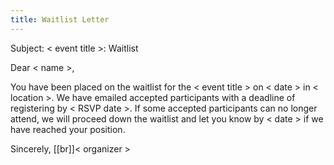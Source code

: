 ```yaml
---
title: Waitlist Letter
---
```

Subject: < event title >: Waitlist

Dear < name >,

You have been placed on the waitlist for the < event title > on < date > in < location >. We have emailed accepted participants with a deadline of registering by < RSVP date >. If some accepted participants can no longer attend, we will proceed down the waitlist and let you know by < date > if we have reached your position.

Sincerely,
[[br]]< organizer >